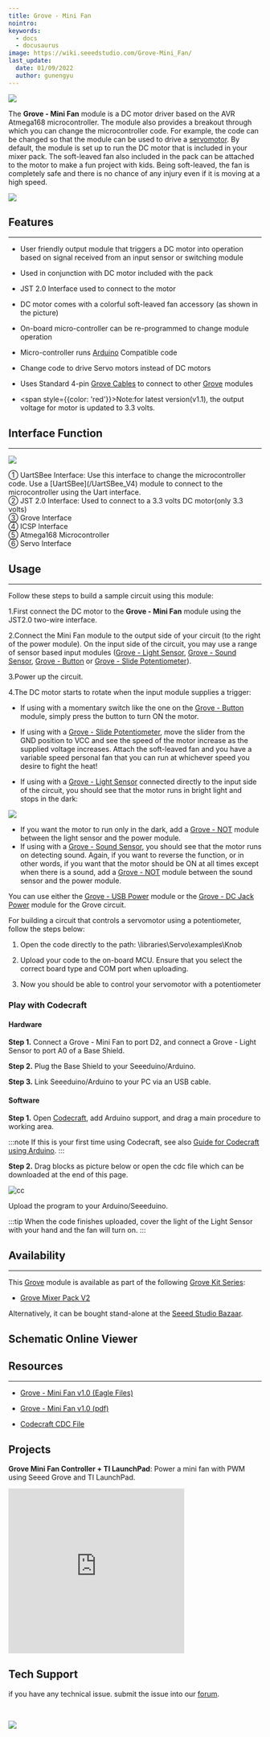 ```yaml
---
title: Grove - Mini Fan
nointro:
keywords:
  - docs
  - docusaurus
image: https://wiki.seeedstudio.com/Grove-Mini_Fan/
last_update:
  date: 01/09/2022
  author: gunengyu
---
```

![](https://files.seeedstudio.com/wiki/Grove-Mini_Fan/img/Mini_Fan%20head.jpg)

The **Grove - Mini Fan** module is a DC motor driver based on the AVR Atmega168 microcontroller. The module also provides a breakout through which you can change the microcontroller code. For example, the code can be changed so that the module can be used to drive a [servomotor](https://en.wikipedia.org/wiki/Servomotor). By default, the module is set up to run the DC motor that is included in your mixer pack. The soft-leaved fan also included in the pack can be attached to the motor to make a fun project with kids. Being soft-leaved, the fan is completely safe and there is no chance of any injury even if it is moving at a high speed.

[![](https://files.seeedstudio.com/wiki/Seeed-WiKi/docs/images/300px-Get_One_Now_Banner-ragular.png)](https://www.seeedstudio.com/Grove-Mini-Fan-v1-1.html)

## Features

---

* User friendly output module that triggers a DC motor into operation based on signal received from an input sensor or switching module
* Used in conjunction with DC motor included with the pack
* JST 2.0 Interface used to connect to the motor
* DC motor comes with a colorful soft-leaved fan accessory (as shown in the picture)
* On-board micro-controller can be re-programmed to change module operation
* Micro-controller runs [Arduino](/Arduino "Arduino") Compatible code
* Change code to drive Servo motors instead of DC motors
* Uses Standard 4-pin [Grove Cables](Grove_System/#grove-cables "GROVE System") to connect to other [Grove](/Grove "Grove") modules
* <div>

  <span style={{color: 'red'}}>Note:</span>for latest version(v1.1), the output voltage for motor is updated to 3.3 volts.
</div>

## Interface Function

---
![](https://files.seeedstudio.com/wiki/Grove-Mini_Fan/img/Mini_fan.jpg)

<dl><dt>① UartSBee Interface: Use this interface to change the microcontroller code. Use a [UartSBee](/UartSBee_V4) module to connect to the microcontroller using the Uart interface.
</dt><dt>② JST 2.0 Interface: Used to connect to a 3.3 volts DC motor(only 3.3 volts)
</dt><dt>③ Grove Interface
</dt><dt>④ ICSP Interface
</dt><dt>⑤ Atmega168 Microcontroller
</dt><dt>⑥ Servo Interface
</dt></dl>

## Usage

---
Follow these steps to build a sample circuit using this module:

1.First connect the DC motor to the **Grove - Mini Fan** module using the JST2.0 two-wire interface.

2.Connect the Mini Fan module to the output side of your circuit (to the right of the power module). On the input side of the circuit, you may use a range of sensor based input modules ([Grove - Light Sensor](/Grove-Light_Sensor "Grove - Light Sensor"), [Grove - Sound Sensor](/Grove-Sound_Sensor "Grove - Sound Sensor"), [Grove - Button](/Grove-Button "Grove - Button") or [Grove - Slide Potentiometer](/Grove-Slide_Potentiometer "Grove - Slide Potentiometer")).

3.Power up the circuit.

4.The DC motor starts to rotate when the input module supplies a trigger:

* If using with a momentary switch like the one on the [Grove - Button](/Grove-Button "Grove - Button") module, simply press the button to turn ON the motor.

* If using with a [Grove - Slide Potentiometer](/Grove-Slide_Potentiometer "Grove - Slide Potentiometer"), move the slider from the GND position to VCC and see the speed of the motor increase as the supplied voltage increases. Attach the soft-leaved fan and you have a variable speed personal fan that you can run at whichever speed you desire to fight the heat!

* If using with a [Grove - Light Sensor](/Grove-Light_Sensor "Grove - Light Sensor") connected directly to the input side of the circuit, you should see that the motor runs in bright light and stops in the dark:

![](https://files.seeedstudio.com/wiki/Grove-Mini_Fan/img/Light_Sensitive_Fan.gif)

* If you want the motor to run only in the dark, add a [Grove - NOT](/Grove-NOT "Grove - NOT") module between the light sensor and the power module.
* If using with a [Grove - Sound Sensor](/Grove-Sound_Sensor "Grove - Sound Sensor"), you should see that the motor runs on detecting sound. Again, if you want to reverse the function, or in other words, if you want that the motor should be ON at all times except when there is a sound, add a [Grove - NOT](/Grove-NOT "Grove - NOT") module between the sound sensor and the power module.

You can use either the [Grove - USB Power](/Grove-Mixer_Pack_V2/#2._USB_Power "Grove - Mixer Pack") module or the [Grove - DC Jack Power](/Grove-DC_Jack_Power "Grove - DC Jack Power") module for the Grove circuit.

For building a circuit that controls a servomotor using a potentiometer, follow the steps below:

1. Open the code directly to the path: \libraries\Servo\examples\Knob

2. Upload your code to the on-board MCU. Ensure that you select the correct board type and COM port when uploading.

3. Now you should be able to control your servomotor with a potentiometer

### Play with Codecraft

#### Hardware

**Step 1.** Connect a Grove - Mini Fan to port D2, and connect a Grove - Light Sensor to port A0 of a Base Shield.

**Step 2.** Plug the Base Shield to your Seeeduino/Arduino.

**Step 3.** Link Seeeduino/Arduino to your PC via an USB cable.

#### Software

**Step 1.** Open [Codecraft](https://ide.chmakered.com/), add Arduino support, and drag a main procedure to working area.

:::note
    If this is your first time using Codecraft, see also [Guide for Codecraft using Arduino](https://wiki.seeedstudio.com/Guide_for_Codecraft_using_Arduino/).
:::

**Step 2.** Drag blocks as picture below or open the cdc file which can be downloaded at the end of this page.

![cc](https://files.seeedstudio.com/wiki/Grove-Mini_Fan/img/cc_Mini_Fan.png)

Upload the program to your Arduino/Seeeduino.

:::tip
    When the code finishes uploaded, cover the light of the Light Sensor with your hand and the fan will turn on.
:::

## Availability

---
This [Grove](/Grove "Grove") module is available as part of the following [Grove Kit Series](/Grove_System/#grove-starter-kit "GROVE System"):

* [Grove Mixer Pack V2](/Grove-Mixer_Pack_V2 "GROVE MIXER PACK V2")

Alternatively, it can be bought stand-alone at the [Seeed Studio Bazaar](https://www.seeedstudio.com/depot/Grove-Mini-Fan-p-1819.html).

## Schematic Online Viewer

<div className="altium-ecad-viewer" data-project-src="https://files.seeedstudio.com/wiki/Grove-Mini_Fan/res/Grove-Mini_Fan_v1.0.zip" style={{borderRadius: '0px 0px 4px 4px', height: 500, borderStyle: 'solid', borderWidth: 1, borderColor: 'rgb(241, 241, 241)', overflow: 'hidden', maxWidth: 1280, maxHeight: 700, boxSizing: 'border-box'}}>
</div>

## Resources

---

* [Grove - Mini Fan v1.0 (Eagle Files)](https://files.seeedstudio.com/wiki/Grove-Mini_Fan/res/Grove-Mini_Fan_v1.0.zip)

* [Grove - Mini Fan v1.0 (pdf)](https://files.seeedstudio.com/wiki/Grove-Mini_Fan/res/Grove-Mini_Fan_v1.0.pdf)

* [Codecraft CDC File](https://files.seeedstudio.com/wiki/Grove-Mini_Fan/res/Grove_Mini_Fan_CDC_File.zip)

## Projects

**Grove Mini Fan Controller + TI LaunchPad**: Power a mini fan with PWM using Seeed Grove and TI LaunchPad.

<iframe frameborder='0' height='327.5' scrolling='no' src='https://www.hackster.io/measley2/grove-mini-fan-controller-ti-launchpad-cba304/embed' width='350'></iframe>

## Tech Support

 if you have any technical issue.  submit the issue into our [forum](http://forum.seeedstudio.com/).
<div>
  <br /><p style={{textAlign: 'center'}}><a href="https://www.seeedstudio.com/act-4.html?utm_source=wiki&utm_medium=wikibanner&utm_campaign=newproducts" target="_blank"><img src="https://files.seeedstudio.com/wiki/Wiki_Banner/new_product.jpg" /></a></p>
</div>
